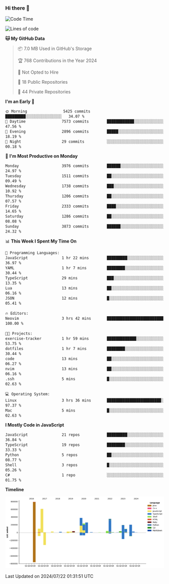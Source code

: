 ### Hi there 👋

<!--
**Clumsy-Coder/Clumsy-Coder** is a ✨ _special_ ✨ repository because its `README.md` (this file) appears on your GitHub profile.

Here are some ideas to get you started:

- 🔭 I’m currently working on ...
- 🌱 I’m currently learning ...
- 👯 I’m looking to collaborate on ...
- 🤔 I’m looking for help with ...
- 💬 Ask me about ...
- 📫 How to reach me: ...
- 😄 Pronouns: ...
- ⚡ Fun fact: ...
-->

<!-- anmol098/waka-readme-stats -->
<!--START_SECTION:waka-->
![Code Time](http://img.shields.io/badge/Code%20Time-834%20hrs%2029%20mins-blue)

![Lines of code](https://img.shields.io/badge/From%20Hello%20World%20I%27ve%20Written-3.4%20million%20lines%20of%20code-blue)

**🐱 My GitHub Data** 

> 📦 7.0 MB Used in GitHub's Storage 
 > 
> 🏆 768 Contributions in the Year 2024
 > 
> 🚫 Not Opted to Hire
 > 
> 📜 18 Public Repositories 
 > 
> 🔑 44 Private Repositories 
 > 
**I'm an Early 🐤** 

```text
🌞 Morning                5425 commits        █████████░░░░░░░░░░░░░░░░   34.07 % 
🌆 Daytime                7573 commits        ████████████░░░░░░░░░░░░░   47.56 % 
🌃 Evening                2896 commits        █████░░░░░░░░░░░░░░░░░░░░   18.19 % 
🌙 Night                  29 commits          ░░░░░░░░░░░░░░░░░░░░░░░░░   00.18 % 
```
📅 **I'm Most Productive on Monday** 

```text
Monday                   3976 commits        ██████░░░░░░░░░░░░░░░░░░░   24.97 % 
Tuesday                  1511 commits        ██░░░░░░░░░░░░░░░░░░░░░░░   09.49 % 
Wednesday                1738 commits        ███░░░░░░░░░░░░░░░░░░░░░░   10.92 % 
Thursday                 1206 commits        ██░░░░░░░░░░░░░░░░░░░░░░░   07.57 % 
Friday                   2333 commits        ████░░░░░░░░░░░░░░░░░░░░░   14.65 % 
Saturday                 1286 commits        ██░░░░░░░░░░░░░░░░░░░░░░░   08.08 % 
Sunday                   3873 commits        ██████░░░░░░░░░░░░░░░░░░░   24.32 % 
```


📊 **This Week I Spent My Time On** 

```text
💬 Programming Languages: 
JavaScript               1 hr 22 mins        █████████░░░░░░░░░░░░░░░░   36.97 % 
YAML                     1 hr 7 mins         ████████░░░░░░░░░░░░░░░░░   30.44 % 
TypeScript               29 mins             ███░░░░░░░░░░░░░░░░░░░░░░   13.35 % 
Lua                      13 mins             ██░░░░░░░░░░░░░░░░░░░░░░░   06.16 % 
JSON                     12 mins             █░░░░░░░░░░░░░░░░░░░░░░░░   05.41 % 

🔥 Editors: 
Neovim                   3 hrs 42 mins       █████████████████████████   100.00 % 

🐱‍💻 Projects: 
exercise-tracker         1 hr 59 mins        █████████████░░░░░░░░░░░░   53.75 % 
dotfiles                 1 hr 7 mins         ████████░░░░░░░░░░░░░░░░░   30.44 % 
code                     13 mins             ██░░░░░░░░░░░░░░░░░░░░░░░   06.27 % 
nvim                     13 mins             ██░░░░░░░░░░░░░░░░░░░░░░░   06.16 % 
.ssh                     5 mins              █░░░░░░░░░░░░░░░░░░░░░░░░   02.63 % 

💻 Operating System: 
Linux                    3 hrs 36 mins       ████████████████████████░   97.37 % 
Mac                      5 mins              █░░░░░░░░░░░░░░░░░░░░░░░░   02.63 % 
```

**I Mostly Code in JavaScript** 

```text
JavaScript               21 repos            █████████░░░░░░░░░░░░░░░░   36.84 % 
TypeScript               19 repos            ████████░░░░░░░░░░░░░░░░░   33.33 % 
Python                   5 repos             ██░░░░░░░░░░░░░░░░░░░░░░░   08.77 % 
Shell                    3 repos             █░░░░░░░░░░░░░░░░░░░░░░░░   05.26 % 
C#                       1 repo              ░░░░░░░░░░░░░░░░░░░░░░░░░   01.75 % 
```



**Timeline**

![Lines of Code chart](https://raw.githubusercontent.com/Clumsy-Coder/Clumsy-Coder/main/assets/bar_graph.png)


 Last Updated on 2024/07/22 01:31:51 UTC
<!--END_SECTION:waka-->
